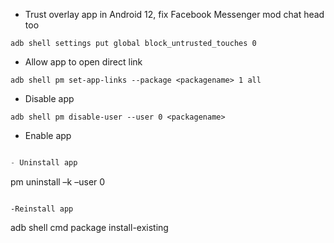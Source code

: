 - Trust overlay app in Android 12, fix Facebook Messenger mod chat head too

```
adb shell settings put global block_untrusted_touches 0
```

- Allow app to open direct link

```
adb shell pm set-app-links --package <packagename> 1 all
```

- Disable app

```
adb shell pm disable-user --user 0 <packagename>
```

- Enable app

```adb shell pm enable --user 0 <packagename>

- Uninstall app

```
pm uninstall –k –user 0 <packagename>
```

-Reinstall app

```
adb shell cmd package install-existing <packagename>
